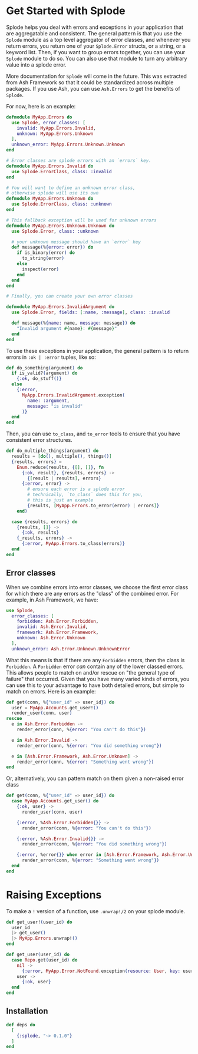 # Get Started with Splode

Splode helps you deal with errors and exceptions in your application that are aggregatable and consistent. The general pattern is that you use the `Splode` module as a top level aggregator of error classes, and whenever you return errors, you return one of your `Splode.Error` structs, or a string, or a keyword list. Then, if you want to group errors together, you can use your `Splode` module to do so. You can also use that module to turn any arbitrary value into a splode error.

More documentation for `Splode` will come in the future. This was extracted from Ash Framework so that it could be standardized across multiple packages. If you use Ash, you can use `Ash.Errors` to get the benefits of `Splode`.

For now, here is an example:

```elixir
defmodule MyApp.Errors do
  use Splode, error_classes: [
    invalid: MyApp.Errors.Invalid,
    unknown: MyApp.Errors.Unknown
  ],
  unknown_error: MyApp.Errors.Unknown.Unknown
end

# Error classes are splode errors with an `errors` key.
defmodule MyApp.Errors.Invalid do
  use Splode.ErrorClass, class: :invalid
end

# You will want to define an unknown error class,
# otherwise splode will use its own
defmodule MyApp.Errors.Unknown do
  use Splode.ErrorClass, class: :unknown
end

# This fallback exception will be used for unknown errors
defmodule MyApp.Errors.Unknown.Unknown do
  use Splode.Error, class: :unknown

  # your unknown message should have an `error` key
  def message(%{error: error}) do
    if is_binary(error) do
      to_string(error)
    else
      inspect(error)
    end
  end
end

# Finally, you can create your own error classes

defmodule MyApp.Errors.InvalidArgument do
  use Splode.Error, fields: [:name, :message], class: :invalid

  def message(%{name: name, message: message}) do
    "Invalid argument #{name}: #{message}"
  end
end
```

To use these exceptions in your application, the general pattern is to return errors in `:ok | :error` tuples, like so:

```elixir
def do_something(argument) do
  if is_valid?(argument) do
    {:ok, do_stuff()}
  else
    {:error,
      MyApp.Errors.InvalidArgument.exception(
        name: :argument,
        message: "is invalid"
      )}
  end
end
```

Then, you can use `to_class`, and `to_error` tools to ensure that you have consistent error structures.

```elixir
def do_multiple_things(argument) do
  results = [do(), multiple(), things()]
  {results, errors} =
    Enum.reduce(results, {[], []}, fn
      {:ok, result}, {results, errors} ->
        {[result | results], errors}
      {:error, error} ->
        # ensure each error is a splode error
        # technically, `to_class` does this for you,
        # this is just an example
        {results, [MyApp.Errors.to_error(error) | errors]}
    end)

  case {results, errors} do
    {results, []} ->
      {:ok, results}
    {_results, errors} ->
      {:error, MyApp.Errors.to_class(errors)}
  end
end
```

## Error classes

When we combine errors into error classes, we choose the first error class for which there are any errors as the "class" of the combined error. For example, in Ash Framework, we have:

```elixir
use Splode,
  error_classes: [
    forbidden: Ash.Error.Forbidden,
    invalid: Ash.Error.Invalid,
    framework: Ash.Error.Framework,
    unknown: Ash.Error.Unknown
  ],
  unknown_error: Ash.Error.Unknown.UnknownError
```

What this means is that if there are any `Forbidden` errors, then the class is `Forbidden`. A `Forbidden` error _can_ contain any of the lower classed errors. This allows people to match on and/or rescue on "the general type of failure" that occurred. Given that you have many varied kinds of errors, you can use this to your advantage to have both detailed errors, but simple to match on errors. Here is an example:

```elixir
def get(conn, %{"user_id" => user_id}) do
  user = MyApp.Accounts.get_user!()
  render_user(conn, user)
rescue
  e in Ash.Error.Forbidden ->
    render_error(conn, %{error: "You can't do this"})

  e in Ash.Error.Invalid ->
    render_error(conn, %{error: "You did something wrong"})

  e in [Ash.Error.Framework, Ash.Error.Unknown] ->
    render_error(conn, %{error: "Something went wrong"})
end
```

Or, alternatively, you can pattern match on them given a non-raised error class

```elixir
def get(conn, %{"user_id" => user_id}) do
  case MyApp.Accounts.get_user() do
    {:ok, user} ->
      render_user(conn, user)

    {:error, %Ash.Error.Forbidden{}} ->
      render_error(conn, %{error: "You can't do this"})

    {:error, %Ash.Error.Invalid{}} ->
      render_error(conn, %{error: "You did something wrong"})

    {:error, %error{}} when error in [Ash.Error.Framework, Ash.Error.Unknown] ->
      render_error(conn, %{error: "Something went wrong"})
  end
end
```

# Raising Exceptions

To make a `!` version of a function, use `.unwrap!/2` on your splode module.

```elixir
def get_user!(user_id) do
  user_id
  |> get_user()
  |> MyApp.Errors.unwrap!()
end

def get_user(user_id) do
  case Repo.get(user_id) do
    nil ->
      {:error, MyApp.Error.NotFound.exception(resource: User, key: user_id)}
    user ->
      {:ok, user}
  end
end
```

## Installation

```elixir
def deps do
  [
    {:splode, "~> 0.1.0"}
  ]
end
```
